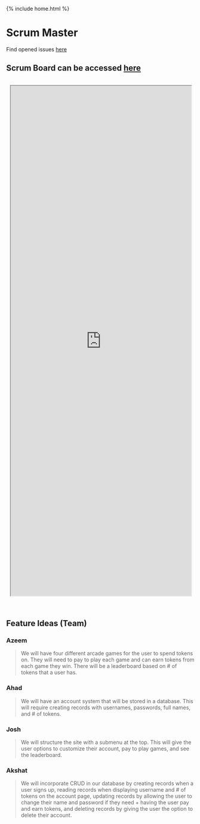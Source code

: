 {% include home.html %}
# Scrum Master

Find opened issues [here](https://github.com/Azeem-Khan1/TripleAJv3/issues)

## Scrum Board can be accessed [here](https://github.com/users/Azeem-Khan1/projects/1)

<iframe src="https://github.com/users/Azeem-Khan1/projects/1"></iframe>
<style>
    iframe {
        width: 96%;
        height: 35%;
        margin-top: 15px;
        margin-bottom: 30px;
        margin-right: 2%;
        margin-left: 2%;
    }
</style>

## Feature Ideas (Team)

### Azeem

> We will have four different arcade games for the user to spend tokens on. They will need to pay to play each game and can earn tokens from each game they win. There will be a leaderboard based on # of tokens that a user has.

### Ahad

> We will have an account system that will be stored in a database. This will require creating records with usernames, passwords, full names, and # of tokens.

### Josh

> We will structure the site with a submenu at the top. This will give the user options to customize their account, pay to play games, and see the leaderboard.


### Akshat

> We will incorporate CRUD in our database by creating records when a user signs up, reading records when displaying username and # of tokens on the account page, updating records by allowing the user to change their name and password if they need + having the user pay and earn tokens, and deleting records by giving the user the option to delete their account.

